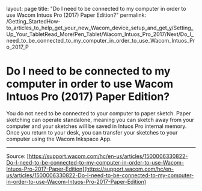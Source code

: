 layout: page
title: "Do I need to be connected to my computer in order to use Wacom Intuos Pro (2017) Paper Edition?"
permalink: /Getting_StartedHow-to_articles_to_help_get_your_new_Wacom_device_setup_and_get_y/Setting_Up_Your_TabletRead_More/Pen_Tablet/Wacom_Intuos_Pro_2017/Next/Do_I_need_to_be_connected_to_my_computer_in_order_to_use_Wacom_Intuos_Pro_2017_P

# Do I need to be connected to my computer in order to use Wacom Intuos Pro (2017) Paper Edition?

You do not need to be connected to your computer to paper sketch. Paper sketching can operate standalone, meaning you can sketch away from your computer and your sketches will be saved in Intuos Pro internal memory. Once you return to your desk, you can transfer your sketches to your computer using the Wacom Inkspace App.

---
Source: [https://support.wacom.com/hc/en-us/articles/1500006330822-Do-I-need-to-be-connected-to-my-computer-in-order-to-use-Wacom-Intuos-Pro-2017-Paper-Edition](https://support.wacom.com/hc/en-us/articles/1500006330822-Do-I-need-to-be-connected-to-my-computer-in-order-to-use-Wacom-Intuos-Pro-2017-Paper-Edition)
